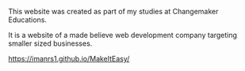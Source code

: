 This website was created as part of my studies at Changemaker Educations. 

It is a website of a made believe web development company targeting smaller sized businesses.

https://imanrs1.github.io/MakeItEasy/
